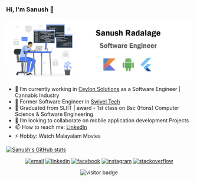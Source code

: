 ### Hi, I'm Sanush 👋

<p align="center">
  <img src="https://github.com/SanushRadalage/SanushRadalage/blob/master/intro.png">
</p>

- 🔭 I’m currently working in [Ceylon Solutions](https://ceylonsolutions.com/) as a Software Engineer | Cannabis Industry
- 🔭 Former Software Engineer in [Swivel Tech](https://swiveltech.io/)
- 🌱 Graduated from SLIIT | award - 1st class on Bsc (Hons) Computer Science & Software Engineering 
- 👯 I’m looking to collaborate on mobile application development Projects
- 📫 How to reach me: [LinkedIn](https://www.linkedin.com/in/sanush-radalage-94b744161/) 
- ⚡ Hobby: Watch Malayalam Movies

[![Sanush's GitHub stats](https://github-readme-stats.vercel.app/api?username=SanushRadalage)](https://github.com/anuraghazra/github-readme-stats)

<p align="center">
  <a href="mailto:maleekasanush@gmail.com"><img src="https://img.icons8.com/color/96/000000/gmail.png" alt="email"/></a>
  <a href="https://www.linkedin.com/in/sanush-radalage"><img src="https://img.icons8.com/color/96/000000/linkedin.png" alt="linkedin"/></a>
  <a href="https://www.facebook.com/SanushRadalage"><img src="https://img.icons8.com/color/96/000000/facebook.png" alt="facebook"/></a>
  <a href="https://www.instagram.com/sanush_radalage"><img src="https://img.icons8.com/color/96/000000/instagram-new.png" alt="instagram"/></a>
  <a href="https://stackoverflow.com/users/11354766/sanush"><img src="https://img.icons8.com/color/96/000000/stackoverflow.png" alt="stackoverflow"/></a>
</p>

<p  align="center">
  <img src="https://visitor-badge.glitch.me/badge?page_id=SanushRadalage" alt="visitor badge"/>
</p>
